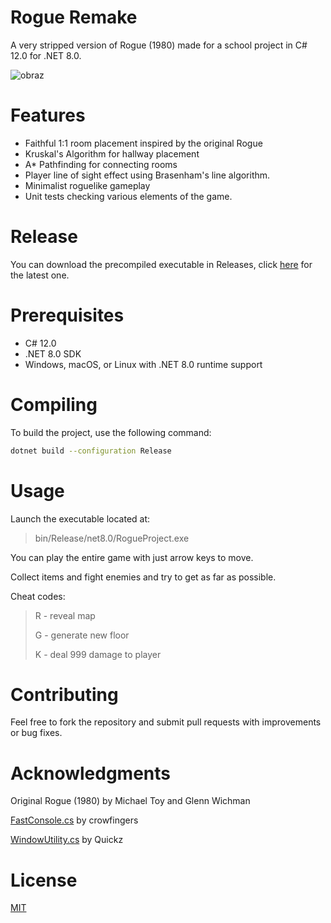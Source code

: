 # Rogue Remake
A very stripped version of Rogue (1980) made for a school project in C# 12.0 for .NET 8.0.

![obraz](https://github.com/user-attachments/assets/2adb2305-9e97-4afa-9b87-99e35a398ed7)

# Features
- Faithful 1:1 room placement inspired by the original Rogue
- Kruskal's Algorithm for hallway placement
- A* Pathfinding for connecting rooms
- Player line of sight effect using Brasenham's line algorithm.
- Minimalist roguelike gameplay
- Unit tests checking various elements of the game.

# Release
You can download the precompiled executable in Releases, click [here](https://github.com/qer24/rogue-simple-remake/releases/latest) for the latest one. 

# Prerequisites

- C# 12.0
- .NET 8.0 SDK
- Windows, macOS, or Linux with .NET 8.0 runtime support

# Compiling
To build the project, use the following command:
```bash
dotnet build --configuration Release
```

# Usage
Launch the executable located at:

> bin/Release/net8.0/RogueProject.exe

You can play the entire game with just arrow keys to move. 

Collect items and fight enemies and try to get as far as possible.

Cheat codes:

> R - reveal map
> 
> G - generate new floor
> 
> K - deal 999 damage to player

# Contributing
Feel free to fork the repository and submit pull requests with improvements or bug fixes.

# Acknowledgments
Original Rogue (1980) by Michael Toy and Glenn Wichman

[FastConsole.cs](https://github.com/crowfingers/FastConsole/blob/master/FastConsole.cs) by crowfingers

[WindowUtility.cs](https://stackoverflow.com/a/67010648) by Quickz

# License 
[MIT](LICENSE)
